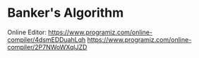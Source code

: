 # Banker's Algorithm






Online Editor:
https://www.programiz.com/online-compiler/4dsmEDDuahLqh
https://www.programiz.com/online-compiler/2P7NWoWXqlJZD
